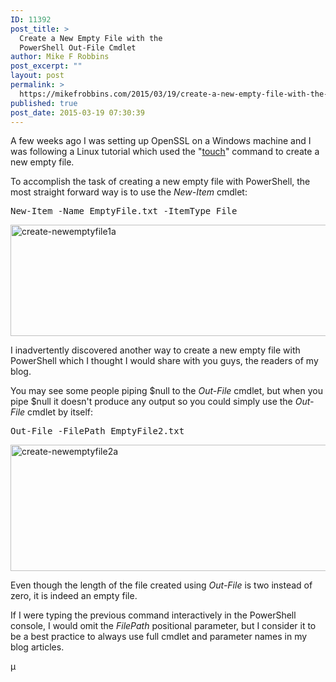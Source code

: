 ```yaml
---
ID: 11392
post_title: >
  Create a New Empty File with the
  PowerShell Out-File Cmdlet
author: Mike F Robbins
post_excerpt: ""
layout: post
permalink: >
  https://mikefrobbins.com/2015/03/19/create-a-new-empty-file-with-the-powershell-out-file-cmdlet/
published: true
post_date: 2015-03-19 07:30:39
---
```

A few weeks ago I was setting up OpenSSL on a Windows machine and I was following a Linux tutorial which used the "<a href="http://www.linfo.org/touch.html" target="_blank">touch</a>" command to create a new empty file.

To accomplish the task of creating a new empty file with PowerShell, the most straight forward way is to use the <em>New-Item</em> cmdlet:
<pre class="lang:ps decode:true">New-Item -Name EmptyFile.txt -ItemType File</pre>
<a href="http://mikefrobbins.com/wp-content/uploads/2015/03/create-newemptyfile1a.jpg"><img class="alignnone size-full wp-image-11393" src="http://mikefrobbins.com/wp-content/uploads/2015/03/create-newemptyfile1a.jpg" alt="create-newemptyfile1a" width="877" height="178" /></a>

I inadvertently discovered another way to create a new empty file with PowerShell which I thought I would share with you guys, the readers of my blog.

You may see some people piping $null to the <em>Out-File</em> cmdlet, but when you pipe $null it doesn't produce any output so you could simply use the <em>Out-File</em> cmdlet by itself:
<pre class="lang:ps decode:true ">Out-File -FilePath EmptyFile2.txt</pre>
<a href="http://mikefrobbins.com/wp-content/uploads/2015/03/create-newemptyfile2a.jpg"><img class="alignnone size-full wp-image-11394" src="http://mikefrobbins.com/wp-content/uploads/2015/03/create-newemptyfile2a.jpg" alt="create-newemptyfile2a" width="877" height="202" /></a>

Even though the length of the file created using <em>Out-File</em> is two instead of zero, it is indeed an empty file.

If I were typing the previous command interactively in the PowerShell console, I would omit the <em>FilePath</em> positional parameter, but I consider it to be a best practice to always use full cmdlet and parameter names in my blog articles.

µ